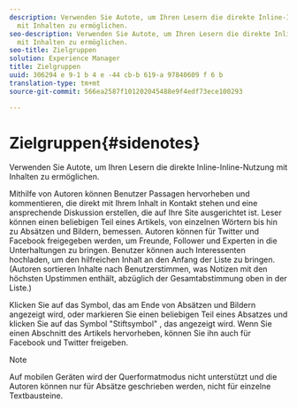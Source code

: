 ```yaml
---
description: Verwenden Sie Autote, um Ihren Lesern die direkte Inline-Inline-Nutzung
  mit Inhalten zu ermöglichen.
seo-description: Verwenden Sie Autote, um Ihren Lesern die direkte Inline-Inline-Nutzung
  mit Inhalten zu ermöglichen.
seo-title: Zielgruppen
solution: Experience Manager
title: Zielgruppen
uuid: 306294 e 9-1 b 4 e -44 cb-b 619-a 97840609 f 6 b
translation-type: tm+mt
source-git-commit: 566ea2587f101202045488e9f4edf73ece100293

---
```



# Zielgruppen{#sidenotes}

Verwenden Sie Autote, um Ihren Lesern die direkte Inline-Inline-Nutzung mit Inhalten zu ermöglichen.

Mithilfe von Autoren können Benutzer Passagen hervorheben und kommentieren, die direkt mit Ihrem Inhalt in Kontakt stehen und eine ansprechende Diskussion erstellen, die auf Ihre Site ausgerichtet ist. Leser können einen beliebigen Teil eines Artikels, von einzelnen Wörtern bis hin zu Absätzen und Bildern, bemessen. Autoren können für Twitter und Facebook freigegeben werden, um Freunde, Follower und Experten in die Unterhaltungen zu bringen. Benutzer können auch Interessenten hochladen, um den hilfreichen Inhalt an den Anfang der Liste zu bringen. (Autoren sortieren Inhalte nach Benutzerstimmen, was Notizen mit den höchsten Upstimmen enthält, abzüglich der Gesamtabstimmung oben in der Liste.)

Klicken Sie auf das Symbol, das am Ende von Absätzen und Bildern angezeigt wird, oder markieren Sie einen beliebigen Teil eines Absatzes und klicken Sie auf das Symbol "Stiftsymbol" , das angezeigt wird. Wenn Sie einen Abschnitt des Artikels hervorheben, können Sie ihn auch für Facebook und Twitter freigeben.

>[!NOTE]
>
>Auf mobilen Geräten wird der Querformatmodus nicht unterstützt und die Autoren können nur für Absätze geschrieben werden, nicht für einzelne Textbausteine.

